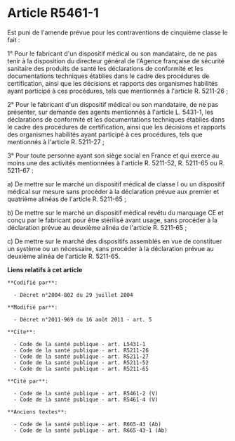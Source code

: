 # Article R5461-1

Est puni de l'amende prévue pour les contraventions de cinquième classe le fait : 

1° Pour le fabricant d'un dispositif médical ou son mandataire, de ne pas tenir à la disposition du directeur général de
l'Agence française de sécurité sanitaire des produits de santé les déclarations de conformité et les documentations
techniques établies dans le cadre des procédures de certification, ainsi que les décisions et rapports des organismes
habilités ayant participé à ces procédures, tels que mentionnés à l'article R. 5211-26 ; 

2° Pour le fabricant d'un dispositif médical ou son mandataire, de ne pas présenter, sur demande des agents mentionnés à
l'article L. 5431-1, les déclarations de conformité et les documentations techniques établies dans le cadre des procédures de
certification, ainsi que les décisions et rapports des organismes habilités ayant participé à ces procédures, tels que
mentionnés à l'article R. 5211-27 ; 

3° Pour toute personne ayant son siège social en France et qui exerce au moins une des activités mentionnées à l'article R.
5211-52, R. 5211-65 ou R. 5211-67 : 

a) De mettre sur le marché un dispositif médical de classe I ou un dispositif médical sur mesure sans procéder à la
déclaration prévue aux premier et quatrième alinéas de l'article R. 5211-65 ; 

b) De mettre sur le marché un dispositif médical revêtu du marquage CE et conçu par le fabricant pour être stérilisé avant
usage, sans procéder à la déclaration prévue au deuxième alinéa de l'article R. 5211-65 ; 

c) De mettre sur le marché des dispositifs assemblés en vue de constituer un système ou un nécessaire, sans procéder à la
déclaration prévue au deuxième alinéa de l'article R. 5211-65.

**Liens relatifs à cet article**

	**Codifié par**:

	  - Décret n°2004-802 du 29 juillet 2004

	**Modifié par**:

	  - Décret n°2011-969 du 16 août 2011 - art. 5

	**Cite**:

	  - Code de la santé publique - art. L5431-1
	  - Code de la santé publique - art. R5211-26
	  - Code de la santé publique - art. R5211-27
	  - Code de la santé publique - art. R5211-52
	  - Code de la santé publique - art. R5211-65

	**Cité par**:

	  - Code de la santé publique - art. R5461-2 (V)
	  - Code de la santé publique - art. R5461-4 (V)

	**Anciens textes**:

	  - Code de la santé publique - art. R665-43 (Ab)
	  - Code de la santé publique - art. R665-43-1 (Ab)
